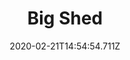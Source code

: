 ---
templateKey: blog-post
title: Big Shed
type: building
description: Wood (550) Stone (300), Doubles the size of the shed. The interior can be decorated.
featuredpost: false
date: 2020-02-21T14:54:54.711Z
featuredimage: /img/Big_Shed.png
cost: 20000
footprint: 7x3
source: robin
tags:
  - Wood
  - Stone
---
